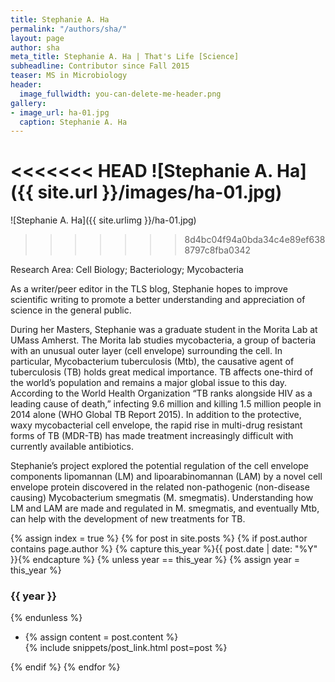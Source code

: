 ```yaml
---
title: Stephanie A. Ha
permalink: "/authors/sha/"
layout: page
author: sha
meta_title: Stephanie A. Ha | That's Life [Science]
subheadline: Contributor since Fall 2015
teaser: MS in Microbiology
header:
  image_fullwidth: you-can-delete-me-header.png
gallery:
- image_url: ha-01.jpg
  caption: Stephanie A. Ha
---
```


<<<<<<< HEAD
![Stephanie A. Ha]({{ site.url }}/images/ha-01.jpg)
=======
![Stephanie A. Ha]({{ site.urlimg }}/ha-01.jpg)
>>>>>>> 8d4bc04f94a0bda34c4e89ef6388797c8fba0342

Research Area: Cell Biology; Bacteriology; Mycobacteria

As a writer/peer editor in the TLS blog, Stephanie hopes to improve scientific writing to promote a better understanding and appreciation of science in the general public.

During her Masters, Stephanie was a graduate student in the Morita Lab at UMass Amherst. The Morita lab studies mycobacteria, a group of bacteria with an unusual outer layer (cell envelope) surrounding the cell. In particular,  Mycobacterium tuberculosis (Mtb), the causative agent of tuberculosis (TB) holds great medical importance. TB affects one-third of the world’s population and remains a major global issue to this day. According to the World Health Organization “TB ranks alongside HIV as a leading cause of death,” infecting 9.6 million and killing 1.5 million people in 2014 alone (WHO Global TB Report 2015). In addition to the protective, waxy mycobacterial cell envelope, the rapid rise in multi-drug resistant forms of TB (MDR-TB) has made treatment increasingly difficult with currently available antibiotics.

Stephanie’s project explored the potential regulation of the cell envelope components lipomannan (LM) and lipoarabinomannan (LAM) by a novel cell envelope protein discovered in the related non-pathogenic (non-disease causing) Mycobacterium smegmatis (M. smegmatis). Understanding how LM and LAM are made and regulated in M. smegmatis, and eventually Mtb, can help with the development of new treatments for TB.

{% assign index = true %}
{% for post in site.posts %}
{% if post.author contains page.author %}
{% capture this_year %}{{ post.date | date: "%Y" }}{% endcapture %}
{% unless year == this_year %}
{% assign year = this_year %}
<h3>{{ year }}</h3>
{% endunless %}
<ul style="list-style-type:disc">
 <li> 
 {% assign content = post.content %} 
 <article>
 {% include snippets/post_link.html post=post %}
 </article>
 </li>
</ul>
{% endif %}
{% endfor %}
